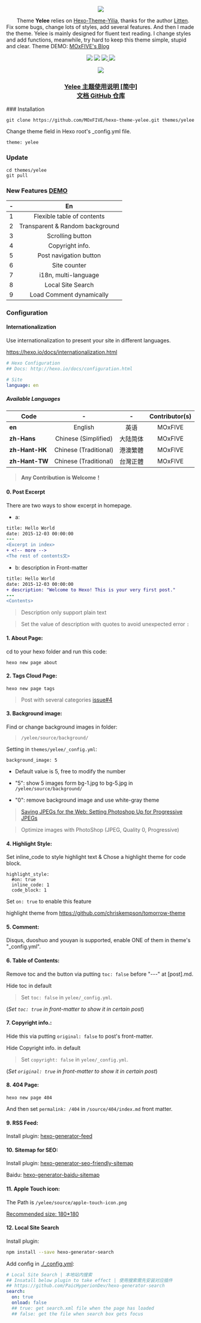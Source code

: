 <p align="center">
    <a href="https://github.com/MOxFIVE/hexo-theme-yelee" target="_blank">
        <img src="http://moxfive.github.io/resources/yelee-mockup.jpg">
    </a>
</p>

&emsp;&emsp;Theme **Yelee** relies on [Hexo-Theme-Yilia][1], thanks for the author [Litten][2]. Fix some bugs, change lots of styles, add several features. And then I made the theme. Yelee is mainly designed for fluent text reading. I change styles and add functions, meanwhile, try hard to keep this theme simple, stupid and clear. Theme DEMO: [MOxFIVE's Blog][3]

[1]: https://github.com/litten/hexo-theme-yilia
[2]: https://github.com/litten
[3]: http://moxfive.xyz

<p align="center">
    <img src="https://img.shields.io/badge/Hexo-v3.1%2B-blue.svg">
    <img src="https://img.shields.io/badge/IE-8%2B-red.svg">
    <a href="https://github.com/MOxFIVE/hexo-theme-yelee/releases" target="_blank">
        <img src="https://img.shields.io/github/release/MOxFIVE/hexo-theme-yelee.svg">
    </a>
    <a href="http://moxfive.xyz" target="_blank">
        <img src="https://img.shields.io/badge/DEMO-MOxFIVE's%20Blog-brightgreen.svg">
    </a>
</p>

<p align="center">
    <a href="http://moxfive.xyz" target="_blank">
        <img src="http://moxfive.github.io/resources/yelee-qrcode.png">
    </a>
</p>

<h3 align="center">
    <a href="http://MOxFIVE.coding.me/yelee" target="_blank">
        Yelee 主题使用说明 [简中]
    </a>
    <br>
    <a href="https://github.com/MOxFIVE/yelee" target="_blank">
        文档 GitHub 仓库
    </a>
</h3>
### Installation

```
git clone https://github.com/MOxFIVE/hexo-theme-yelee.git themes/yelee
```

Change theme field in Hexo root's \_config.yml file.

```
theme: yelee
```

### Update

```
cd themes/yelee
git pull
```

### New Features [DEMO](http://moxfive.xyz/yelee/new-features.html)

|  -  |               En                |
| :-: | :-----------------------------: |
|  1  |   Flexible table of contents    |
|  2  | Transparent & Random background |
|  3  |        Scrolling button         |
|  4  |         Copyright info.         |
|  5  |     Post navigation button      |
|  6  |          Site counter           |
|  7  |      i18n, multi-language       |
|  8  |        Local Site Search        |
|  9  |    Load Comment dynamically     |

### Configuration

#### Internationalization

Use internationalization to present your site in different languages.

https://hexo.io/docs/internationalization.html

```yaml
# Hexo Configuration
## Docs: http://hexo.io/docs/configuration.html

# Site
language: en
```

##### Available Languages

| Code           |           -           |    -     | Contributor(s) |
| -------------- | :-------------------: | :------: | :------------: |
| **en**         |        English        |   英语   |    MOxFIVE     |
| **zh-Hans**    | Chinese (Simplified)  | 大陆简体 |    MOxFIVE     |
| **zh-Hant-HK** | Chinese (Traditional) | 港澳繁體 |    MOxFIVE     |
| **zh-Hant-TW** | Chinese (Traditional) | 台灣正體 |    MOxFIVE     |

> **Any Contribution is Welcome！**

#### 0. Post Excerpt

There are two ways to show excerpt in homepage.

- a: <!-- more -->

```diff
title: Hello World
date: 2015-12-03 00:00:00
---
<Excerpt in index>
+ <!-- more -->
<The rest of contents文>
```

- b: description in Front-matter

```diff
title: Hello World
date: 2015-12-03 00:00:00
+ description: "Welcome to Hexo! This is your very first post."
---
<Contents>
```

> Description only support plain text

> Set the value of description with quotes to avoid unexpected error `:`

#### 1. About Page:

cd to your hexo folder and run this code:

```
hexo new page about
```

#### 2. Tags Cloud Page:

```
hexo new page tags
```

> Post with several categories [issue#4](https://github.com/MOxFIVE/hexo-theme-yelee/issues/4)

#### 3. Background image:

Find or change background images in folder:

> `/yelee/source/background/`

Setting in `themes/yelee/_config.yml`:

`background_image: 5`

- Default value is 5, free to modify the number

- "5": show 5 images form bg-1.jpg to bg-5.jpg in `/yelee/source/background/`

- "0": remove background image and use white-gray theme

> [Saving JPEGs for the Web: Setting Photoshop Up for Progressive JPEGs](http://peteschuster.com/2013/01/saving-jpegs-for-the-web-setting-photoshop-up-for-progressive-jpegs/)

> Optimize images with PhotoShop (JPEG, Quality 0, Progressive)

#### 4. Highlight Style:

Set inline_code to style highlight text & Chose a highlight theme for code block.

```
highlight_style:
  #on: true
  inline_code: 1
  code_block: 1
```

Set `on: true` to enable this feature

highlight theme from https://github.com/chriskempson/tomorrow-theme

#### 5. Comment:

Disqus, duoshuo and youyan is supported, enable ONE of them in theme's "\_config.yml".

#### 6. Table of Contents:

Remove toc and the button via putting `toc: false` before "---" at [post].md.

Hide toc in default

> Set `toc: false` in `yelee/_config.yml`.

(_Set `toc: true` in front-matter to show it in certain post_)

#### 7. Copyright info.:

Hide this via putting `original: false` to post's front-matter.

Hide Copyright info. in default

> Set `copyright: false` in `yelee/_config.yml`.

(_Set `original: true` in front-matter to show it in certain post_)

#### 8. 404 Page:

```
hexo new page 404
```

And then set `permalink: /404` in `/source/404/index.md` front matter.

#### 9. RSS Feed:

Install plugin: [hexo-generator-feed](https://github.com/hexojs/hexo-generator-feed)

#### 10. Sitemap for SEO:

Install plugin: [hexo-generator-seo-friendly-sitemap](https://github.com/ludoviclefevre/hexo-generator-seo-friendly-sitemap)

Baidu: [hexo-generator-baidu-sitemap](https://github.com/coneycode/hexo-generator-baidu-sitemap)

#### 11. Apple Touch icon:

The Path is `/yelee/source/apple-touch-icon.png`

[Recommended size: 180\*180](https://realfavicongenerator.net/blog/apple-touch-icon-the-good-the-bad-the-ugly/)

#### 12. Local Site Search

Install plugin:

```bash
npm install --save hexo-generator-search
```

Add config in [./\_config.yml](./_config.yml):

```yaml
# Local Site Search | 本地站内搜索
## Insatall below plugin to take effect | 使用搜索需先安装对应插件
## https://github.com/PaicHyperionDev/hexo-generator-search
search:
  on: true
  onload: false
  ## true: get search.xml file when the page has loaded
  ## false: get the file when search box gets focus
```
